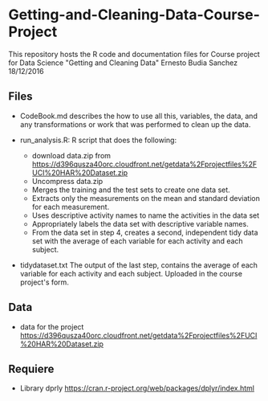 # Getting-and-Cleaning-Data-Course-Project
This repository hosts the R code and documentation files for Course project for Data Science "Getting and Cleaning Data"
Ernesto Budia Sanchez 18/12/2016

## Files

+ CodeBook.md describes the how to use all this, variables, the data, and any transformations or work that was performed to clean up the data.

+ run_analysis.R:  R script that does the following:
    
    + download data.zip from https://d396qusza40orc.cloudfront.net/getdata%2Fprojectfiles%2FUCI%20HAR%20Dataset.zip
    + Uncompress data.zip
    + Merges the training and the test sets to create one data set.
    + Extracts only the measurements on the mean and standard deviation for each measurement.
    + Uses descriptive activity names to name the activities in the data set
    + Appropriately labels the data set with descriptive variable names.
    + From the data set in step 4, creates a second, independent tidy data set with the average of each variable for each activity and each subject.

+ tidydataset.txt The output of the last step, contains the average of each variable for each activity and each subject. Uploaded in the course project's form.

## Data
+ data for the project https://d396qusza40orc.cloudfront.net/getdata%2Fprojectfiles%2FUCI%20HAR%20Dataset.zip

## Requiere
+ Library dprly https://cran.r-project.org/web/packages/dplyr/index.html





